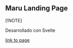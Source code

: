 ## Maru Landing Page

[!NOTE]

Desarrollado con Svelte

[link to page](https://maru-cv.vercel.app/)

